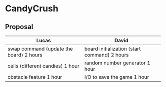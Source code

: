 # CandyCrush

## Proposal

| Lucas                                   | David                                        |
| --------------------------------------- | -------------------------------------------- |
| swap command (update the board) 2 hours | board initialization (start command) 2 hours |
| cells (different candies) 1 hour        | random number generator 1 hour               |
| obstacle feature 1 hour                 | I/O to save the game 1 hour                  |

